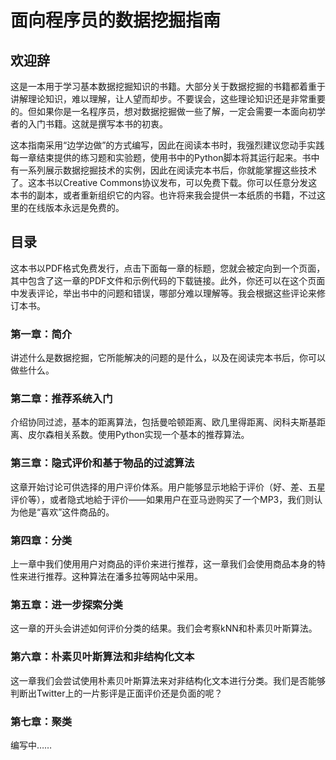 面向程序员的数据挖掘指南
========================

欢迎辞
------

这是一本用于学习基本数据挖掘知识的书籍。大部分关于数据挖掘的书籍都着重于讲解理论知识，难以理解，让人望而却步。不要误会，这些理论知识还是非常重要的。但如果你是一名程序员，想对数据挖掘做一些了解，一定会需要一本面向初学者的入门书籍。这就是撰写本书的初衷。

这本指南采用“边学边做”的方式编写，因此在阅读本书时，我强烈建议您动手实践每一章结束提供的练习题和实验题，使用书中的Python脚本将其运行起来。书中有一系列展示数据挖掘技术的实例，因此在阅读完本书后，你就能掌握这些技术了。这本书以Creative Commons协议发布，可以免费下载。你可以任意分发这本书的副本，或者重新组织它的内容。也许将来我会提供一本纸质的书籍，不过这里的在线版本永远是免费的。

目录
----

这本书以PDF格式免费发行，点击下面每一章的标题，您就会被定向到一个页面，其中包含了这一章的PDF文件和示例代码的下载链接。此外，你还可以在这个页面中发表评论，举出书中的问题和错误，哪部分难以理解等。我会根据这些评论来修订本书。

### 第一章：简介

讲述什么是数据挖掘，它所能解决的问题的是什么，以及在阅读完本书后，你可以做些什么。

### 第二章：推荐系统入门

介绍协同过滤，基本的距离算法，包括曼哈顿距离、欧几里得距离、闵科夫斯基距离、皮尔森相关系数。使用Python实现一个基本的推荐算法。

### 第三章：隐式评价和基于物品的过滤算法

这章开始讨论可供选择的用户评价体系。用户能够显示地給于评价（好、差、五星评价等），或者隐式地給于评价——如果用户在亚马逊购买了一个MP3，我们则认为他是“喜欢”这件商品的。

### 第四章：分类

上一章中我们使用用户对商品的评价来进行推荐，这一章我们会使用商品本身的特性来进行推荐。这种算法在潘多拉等网站中采用。

### 第五章：进一步探索分类

这一章的开头会讲述如何评价分类的结果。我们会考察kNN和朴素贝叶斯算法。

### 第六章：朴素贝叶斯算法和非结构化文本

这一章我们会尝试使用朴素贝叶斯算法来对非结构化文本进行分类。我们是否能够判断出Twitter上的一片影评是正面评价还是负面的呢？

### 第七章：聚类

编写中……
